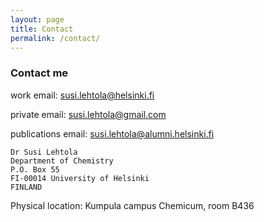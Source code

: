 ```yaml
---
layout: page
title: Contact
permalink: /contact/
---
```


### Contact me

work email: [susi.lehtola@helsinki.fi](mailto:susi.lehtola@helsinki.fi)

private email: [susi.lehtola@gmail.com](mailto:susi.lehtola@gmail.com)

publications email: [susi.lehtola@alumni.helsinki.fi](mailto:susi.lehtola@alumni.helsinki.fi)

```
Dr Susi Lehtola
Department of Chemistry
P.O. Box 55
FI-00014 University of Helsinki
FINLAND
```
Physical location:
	Kumpula campus
	Chemicum, room B436
